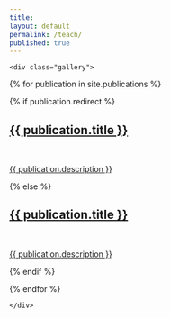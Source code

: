 ```yaml
---
title:
layout: default
permalink: /teach/
published: true
---
```



<div class="publicationContainer">

	<div class="gallery">


  {% for publication in site.publications %}

  {% if publication.redirect %}
  <div class="publicationTile">
          <a href="{{ publication.redirect }}" target="_blank">
          <span>
              <h2>{{ publication.title }}</h2>
              <br/>
              <p>{{ publication.description }}</p>
          </span>
          </a>
  </div>

  {% else %}

  <div class="publicationTile">
          <a href="{{ publication.url | prepend: site.baseurl | prepend: site.url }}">
          <span>
              <h2>{{ publication.title }}</h2>
              <br/>
              <p>{{ publication.description }}</p>
          </span>
          </a>
  </div>

  {% endif %}

  {% endfor %}

	</div>

</div>

